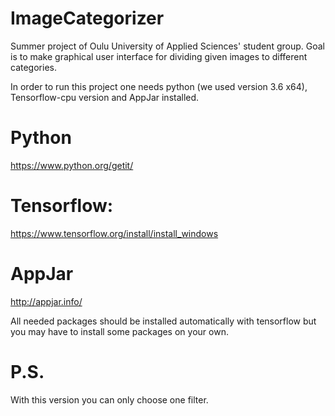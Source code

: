 # ImageCategorizer
Summer project of Oulu University of Applied Sciences' student group. Goal is to make graphical user interface for dividing given images to different categories.

In order to run this project one needs python (we used version 3.6 x64), Tensorflow-cpu version and AppJar installed.
# Python
https://www.python.org/getit/
# Tensorflow:
https://www.tensorflow.org/install/install_windows
# AppJar
http://appjar.info/

All needed packages should be installed automatically with tensorflow but you may have to install some packages on your own.

# P.S.
With this version you can only choose one filter.
